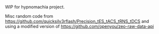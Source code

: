 WIP for hypnomachia project. 

Misc random code from https://github.com/quicksilv3rflash/Precision_tES_tACS_tRNS_tDCS and using a modified version of https://github.com/openyou/zeo-raw-data-api


